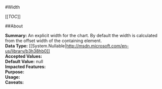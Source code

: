 #Width

[[_TOC_]]

##About

**Summary:**  An explicit width for the chart. By default the width is calculated from the offset width of the containing element.   
**Data Type:** [[System.Nullable|http://msdn.microsoft.com/en-us/library/b3h38hb0]]  
**Accepted Values:**   
**Default Value:** null  
**Impacted Features:**   
**Purpose:**   
**Usage:**   
**Caveats:**   

